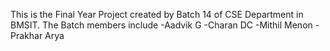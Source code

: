 This is the Final Year Project created by Batch 14 of CSE Department in BMSIT. 
The Batch members include
-Aadvik G
-Charan DC
-Mithil Menon
-Prakhar Arya 
